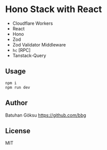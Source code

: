 # Hono Stack with React

* Cloudflare Workers
* React
* Hono
* Zod
* Zod Validator Middleware
* `hc` [RPC]
* Tanstack-Query

## Usage

```
npm i
npm run dev
```

## Author

Batuhan Göksu <https://github.com/bbg>

## License

MIT